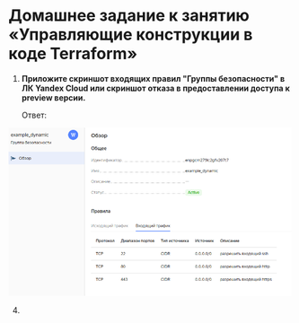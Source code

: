 # Домашнее задание к занятию «Управляющие конструкции в коде Terraform»

1. **Приложите скриншот входящих правил "Группы безопасности" в ЛК Yandex Cloud или скриншот отказа в предоставлении доступа к preview версии.**

    Ответ:
    
![](Capture28.png)

4.
